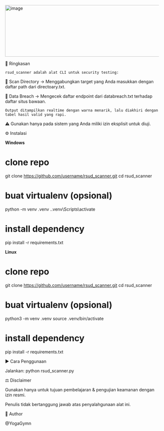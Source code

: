 <img width="721" height="169" alt="image" src="https://github.com/user-attachments/assets/62a8aec8-c7aa-482c-a2f3-166f12c3c482" />



📌 Ringkasan

    rsud_scanner adalah alat CLI untuk security testing:

   🔎 Scan Directory → Menggabungkan target yang Anda masukkan dengan daftar path dari directoary.txt.

   🔐 Data Breach → Mengecek daftar endpoint dari databreach.txt terhadap daftar situs bawaan.

    Output ditampilkan realtime dengan warna menarik, lalu diakhiri dengan tabel hasil valid yang rapi.

⚠️ Gunakan hanya pada sistem yang Anda miliki izin eksplisit untuk diuji.


⚙️ Instalasi

   **Windows**
   # clone repo
git clone https://github.com/username/rsud_scanner.git
cd rsud_scanner

# buat virtualenv (opsional)
python -m venv .venv
.\.venv\Scripts\activate

# install dependency
pip install -r requirements.txt


**Linux**
# clone repo
git clone https://github.com/username/rsud_scanner.git
cd rsud_scanner

# buat virtualenv (opsional)
python3 -m venv .venv
source .venv/bin/activate

# install dependency
pip install -r requirements.txt

▶️ Cara Penggunaan

Jalankan: python rsud_scanner.py

⚖️ Disclaimer

Gunakan hanya untuk tujuan pembelajaran & pengujian keamanan dengan izin resmi.

Penulis tidak bertanggung jawab atas penyalahgunaan alat ini.

👤 Author

@YogaGymn
